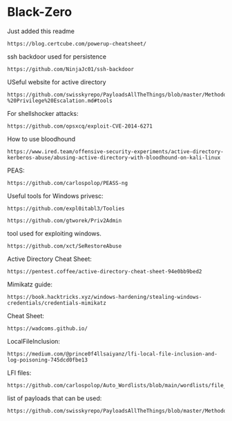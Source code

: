 # Black-Zero

Just added this readme

```
https://blog.certcube.com/powerup-cheatsheet/
```
ssh backdoor used for persistence
```
https://github.com/NinjaJc01/ssh-backdoor
```
USeful website for active directory
```
https://github.com/swisskyrepo/PayloadsAllTheThings/blob/master/Methodology%20and%20Resources/Windows%20-%20Privilege%20Escalation.md#tools
```
For shellshocker attacks:

```
https://github.com/opsxcq/exploit-CVE-2014-6271
```

How to use bloodhound
```
https://www.ired.team/offensive-security-experiments/active-directory-kerberos-abuse/abusing-active-directory-with-bloodhound-on-kali-linux
```
PEAS:
```
https://github.com/carlospolop/PEASS-ng
```
Useful tools for Windows privesc:
```
https://github.com/expl0itabl3/Toolies
```
```
https://github.com/gtworek/Priv2Admin
```
tool used for exploiting windows.
```
https://github.com/xct/SeRestoreAbuse
```
Active Directory Cheat Sheet:
```
https://pentest.coffee/active-directory-cheat-sheet-94e0bb9bed2
```
Mimikatz guide:
```
https://book.hacktricks.xyz/windows-hardening/stealing-windows-credentials/credentials-mimikatz
```

Cheat Sheet:
```
https://wadcoms.github.io/
```
LocalFileInclusion:

```
https://medium.com/@prince0f4llsaiyanz/lfi-local-file-inclusion-and-log-poisoning-745dcd0fbe13
```
LFI files:
```
https://github.com/carlospolop/Auto_Wordlists/blob/main/wordlists/file_inclusion_windows.txt
```
list of payloads that can be used:
```
https://github.com/swisskyrepo/PayloadsAllTheThings/blob/master/Methodology%20and%20Resources/Reverse%20Shell%20Cheatsheet.md
```
